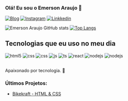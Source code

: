 

### Olá! Eu sou o Emerson Araujo 👋


[![Blog](https://img.shields.io/website?label=MeuSite.com&style=for-the-badge&url=https://meusite.com/)](https://meusite.com)
[![Instagram](https://img.shields.io/badge/Instagram-E4405F?style=for-the-badge&logo=instagram&logoColor=white)](https://meuyoutube.com.br)
[![Linkkedin](https://img.shields.io/badge/LinkedIn-0077B5?style=for-the-badge&logo=linkedin&logoColor=white)](https://meulinkeedin.com.br)

![Emerson Araujo GitHub stats](https://github-readme-stats.vercel.app/api?username=emer5om&show_icons=true&theme=synthwave)
[![Top Langs](https://github-readme-stats.vercel.app/api/top-langs/?username=emer5om&layout=compact)](https://github.com/emer5om/)

## Tecnologias que eu uso no meu dia

<div style="display: inline_block">
  <img align="center" alt="html5" src="https://img.shields.io/badge/HTML5-E34F26?style=for-the-badge&logo=html5&logoColor=white" />
  <img align="center" alt="css" src="https://img.shields.io/badge/CSS3-1572B6?style=for-the-badge&logo=css3&logoColor=white" />
  <img align="center" alt="css" src="https://img.shields.io/badge/Sass-CC6699?style=for-the-badge&logo=sass&logoColor=white" />
  <img align="center" alt="js" src="https://img.shields.io/badge/JavaScript-F7DF1E?style=for-the-badge&logo=javascript&logoColor=black" />
  <img align="center" alt="ts" src="https://img.shields.io/badge/TypeScript-007ACC?style=for-the-badge&logo=typescript&logoColor=white" />
  <img align="center" alt="react" src="https://img.shields.io/badge/React-20232A?style=for-the-badge&logo=react&logoColor=61DAFB" />
  <img align="center" alt="nodejs" src="https://img.shields.io/badge/Node.js-43853D?style=for-the-badge&logo=node.js&logoColor=white" />
  <img align="center" alt="nodejs" src="https://img.shields.io/badge/Vue.js-35495E?style=for-the-badge&logo=vue.js&logoColor=4FC08D" />
</div><br/>

Apaixonado por tecnologia. 🚀

### Últimos Projetos:
- [Bikekraft - HTML & CSS](https://linkprojeto.com)<br/>
<!-- - [O que estudar para se tornar um desenvolvedor front-end? 2021](https://youtu.be/Ab-kGzlCCWI)<br/>
- [Criando interface login do Instagram - React Native](https://youtu.be/pSV9Wh_p2Cg)<br/>
- [Aprendendo e conhecendo FIGMA - UI Design](https://youtu.be/KRCfX25yFf4)<br/> -->
